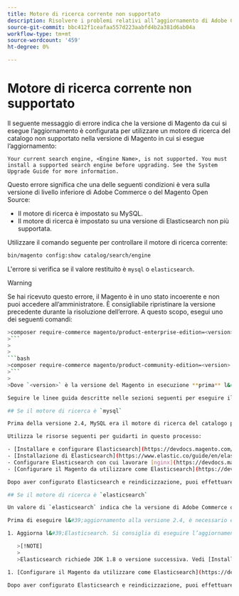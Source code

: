 ```yaml
---
title: Motore di ricerca corrente non supportato
description: Risolvere i problemi relativi all’aggiornamento di Adobe Commerce o Magento Open Source dopo un errore relativo a un motore di ricerca non supportato.
source-git-commit: bbc412f1ceafaa557d223aabfd4b2a381d6ab04a
workflow-type: tm+mt
source-wordcount: '459'
ht-degree: 0%

---
```



# Motore di ricerca corrente non supportato

Il seguente messaggio di errore indica che la versione di Magento da cui si esegue l’aggiornamento è configurata per utilizzare un motore di ricerca del catalogo non supportato nella versione di Magento in cui si esegue l’aggiornamento:

```terminal
Your current search engine, <Engine Name>, is not supported. You must install a supported search engine before upgrading. See the System Upgrade Guide for more information.
```

Questo errore significa che una delle seguenti condizioni è vera sulla versione di livello inferiore di Adobe Commerce o del Magento Open Source:

- Il motore di ricerca è impostato su MySQL.
- Il motore di ricerca è impostato su una versione di Elasticsearch non più supportata.

Utilizzare il comando seguente per controllare il motore di ricerca corrente:

```bash
bin/magento config:show catalog/search/engine
```

L&#39;errore si verifica se il valore restituito è `mysql` o `elasticsearch`.

>[!WARNING]
>
>Se hai ricevuto questo errore, il Magento è in uno stato incoerente e non puoi accedere all’amministratore. È consigliabile ripristinare la versione precedente durante la risoluzione dell’errore. A questo scopo, esegui uno dei seguenti comandi:
>
>
```bash
>composer require-commerce magento/product-enterprise-edition=<version>
>```
>
>
```bash
>composer require-commerce magento/product-community-edition=<version>
>```
>
>Dove `<version>` è la versione del Magento in esecuzione **prima** l&#39;aggiornamento. Ad esempio, `2.3.5`.

Seguire le linee guida descritte nelle sezioni seguenti per eseguire il ripristino da uno stato incoerente.

## Se il motore di ricerca è `mysql`

Prima della versione 2.4, MySQL era il motore di ricerca del catalogo predefinito, ma MySQL non è più supportato in questa capacità. Ora devi installare e configurare Elasticsearch come motore di ricerca prima di eseguire l’aggiornamento alla versione 2.4.

Utilizza le risorse seguenti per guidarti in questo processo:

- [Installare e configurare Elasticsearch](https://devdocs.magento.com/guides/v2.3/config-guide/elasticsearch/es-overview.html)
- [Installazione di Elasticsearch](https://www.elastic.co/guide/en/elasticsearch/reference/current/install-elasticsearch.html)
- Configurare Elasticsearch con cui lavorare [nginx](https://devdocs.magento.com/guides/v2.3/config-guide/elasticsearch/es-config-nginx.html) o [Apache](https://devdocs.magento.com/guides/v2.3/config-guide/elasticsearch/es-config-apache.html)
- [Configurare il Magento da utilizzare come Elasticsearch](https://devdocs.magento.com/guides/v2.3/config-guide/elasticsearch/configure-magento.html)

Dopo aver configurato Elasticsearch e reindicizzazione, puoi effettuare l’aggiornamento alla versione 2.4.

## Se il motore di ricerca è `elasticsearch`

Un valore di `elasticsearch` indica che la versione di Adobe Commerce o Magenti Open Source di livello inferiore è configurata per l’utilizzo di Elasticsearch 2.x. Questa versione di Elasticsearch non è più supportata.

Prima di eseguire l&#39;aggiornamento alla versione 2.4, è necessario eseguire le seguenti operazioni:

1. Aggiorna l&#39;Elasticsearch. Si consiglia di eseguire l’aggiornamento ad Elasticsearch 7.x. Fai riferimento a [Aggiornamento dell’Elasticsearch](https://www.elastic.co/guide/en/elasticsearch/reference/current/setup-upgrade.html) per istruzioni complete su come eseguire il backup dei dati, rilevare potenziali problemi di migrazione e testare gli aggiornamenti prima dell’implementazione in produzione. A seconda della versione corrente dell&#39;Elasticsearch, potrebbe essere necessario o meno un riavvio completo del cluster.

   >[!NOTE]
   >
   >Elasticsearch richiede JDK 1.8 o versione successiva. Vedi [Installare il Java Software Development Kit (JDK)](https://devdocs.magento.com/guides/v2.4/install-gde/prereq/elasticsearch.html#prereq-java) per verificare quale versione di JDK è installata.

1. [Configurare il Magento da utilizzare come Elasticsearch](https://devdocs.magento.com/guides/v2.3/config-guide/elasticsearch/configure-magento.html) e reindicizzare.

Dopo aver configurato Elasticsearch e reindicizzazione, puoi effettuare l’aggiornamento alla versione 2.4.
